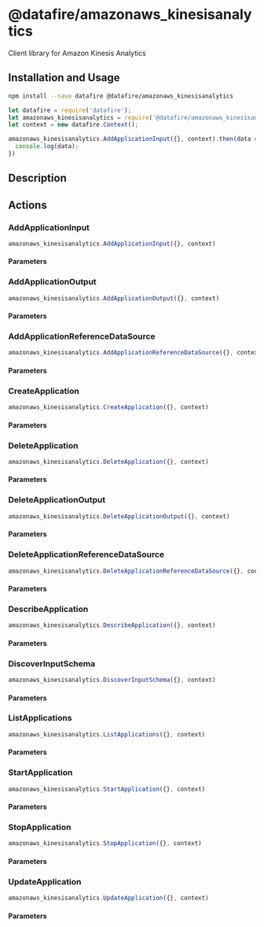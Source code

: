 # @datafire/amazonaws_kinesisanalytics

Client library for Amazon Kinesis Analytics

## Installation and Usage
```bash
npm install --save datafire @datafire/amazonaws_kinesisanalytics
```

```js
let datafire = require('datafire');
let amazonaws_kinesisanalytics = require('@datafire/amazonaws_kinesisanalytics').actions;
let context = new datafire.Context();

amazonaws_kinesisanalytics.AddApplicationInput({}, context).then(data => {
  console.log(data);
})
```

## Description


## Actions
### AddApplicationInput



```js
amazonaws_kinesisanalytics.AddApplicationInput({}, context)
```

#### Parameters

### AddApplicationOutput



```js
amazonaws_kinesisanalytics.AddApplicationOutput({}, context)
```

#### Parameters

### AddApplicationReferenceDataSource



```js
amazonaws_kinesisanalytics.AddApplicationReferenceDataSource({}, context)
```

#### Parameters

### CreateApplication



```js
amazonaws_kinesisanalytics.CreateApplication({}, context)
```

#### Parameters

### DeleteApplication



```js
amazonaws_kinesisanalytics.DeleteApplication({}, context)
```

#### Parameters

### DeleteApplicationOutput



```js
amazonaws_kinesisanalytics.DeleteApplicationOutput({}, context)
```

#### Parameters

### DeleteApplicationReferenceDataSource



```js
amazonaws_kinesisanalytics.DeleteApplicationReferenceDataSource({}, context)
```

#### Parameters

### DescribeApplication



```js
amazonaws_kinesisanalytics.DescribeApplication({}, context)
```

#### Parameters

### DiscoverInputSchema



```js
amazonaws_kinesisanalytics.DiscoverInputSchema({}, context)
```

#### Parameters

### ListApplications



```js
amazonaws_kinesisanalytics.ListApplications({}, context)
```

#### Parameters

### StartApplication



```js
amazonaws_kinesisanalytics.StartApplication({}, context)
```

#### Parameters

### StopApplication



```js
amazonaws_kinesisanalytics.StopApplication({}, context)
```

#### Parameters

### UpdateApplication



```js
amazonaws_kinesisanalytics.UpdateApplication({}, context)
```

#### Parameters

